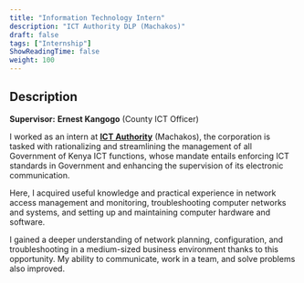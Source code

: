 ```yaml
---
title: "Information Technology Intern"
description: "ICT Authority DLP (Machakos)"
draft: false
tags: ["Internship"]
ShowReadingTime: false
weight: 100
---
```


## Description

**Supervisor:** **Ernest Kangogo** (County ICT Officer)

I worked as an intern at [**ICT Authority**](https://www.icta.go.ke/) (Machakos), the corporation is tasked with rationalizing and streamlining the management of all Government of Kenya ICT functions, whose mandate entails enforcing ICT standards in Government and enhancing the supervision of its electronic communication.

Here, I acquired useful knowledge and practical experience in network access management and monitoring, troubleshooting computer networks and systems, and setting up and maintaining computer hardware and software.

I gained a deeper understanding of network planning, configuration, and troubleshooting in a medium-sized business environment thanks to this opportunity. My ability to communicate, work in a team, and solve problems also improved.


